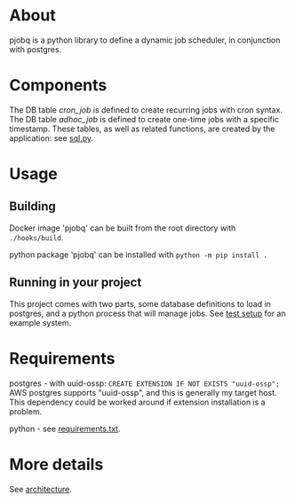# About
pjobq is a python library to define a dynamic job scheduler, in conjunction with postgres.

# Components

The DB table *cron_job* is defined to create recurring jobs with cron syntax.
The DB table *adhoc_job* is defined to create one-time jobs with a specific timestamp.
These tables, as well as related functions, are created by the application: see [sql.py](pjobq/db/sql.py).


# Usage
## Building
Docker image 'pjobq' can be built from the root directory with `./hooks/build`.

python package 'pjobq' can be installed with `python -m pip install .`

## Running in your project
This project comes with two parts, some database definitions to load in postgres, and a python process that will manage jobs.
See [test setup](testing/docker-compose.yaml) for an example system.


# Requirements
postgres - with uuid-ossp:
`CREATE EXTENSION IF NOT EXISTS "uuid-ossp";`
AWS postgres supports "uuid-ossp", and this is generally my target host.  This dependency could be worked around if extension installation is a problem.

python - see [requirements.txt](requirements.txt).

# More details
See [architecture](notes/architecture.md).

